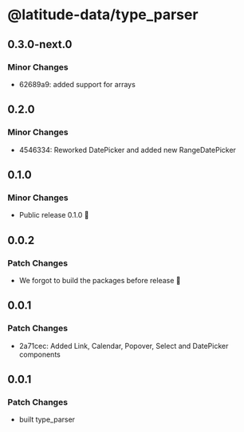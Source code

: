 # @latitude-data/type_parser

## 0.3.0-next.0

### Minor Changes

- 62689a9: added support for arrays

## 0.2.0

### Minor Changes

- 4546334: Reworked DatePicker and added new RangeDatePicker

## 0.1.0

### Minor Changes

- Public release 0.1.0 🎉

## 0.0.2

### Patch Changes

- We forgot to build the packages before release :facepalm:

## 0.0.1

### Patch Changes

- 2a71cec: Added Link, Calendar, Popover, Select and DatePicker components

## 0.0.1

### Patch Changes

- built type_parser
